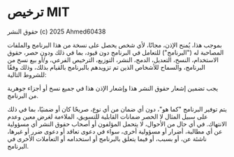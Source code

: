 # ترخيص MIT

حقوق النشر (c) 2025 Ahmed60438

بموجب هذا، يُمنح الإذن، مجانًا، لأي شخص يحصل على نسخة من هذا البرنامج والملفات المصاحبة له ("البرنامج") للتعامل في البرنامج دون قيود، بما في ذلك ودون حصر، حقوق الاستخدام، النسخ، التعديل، الدمج، النشر، التوزيع، الترخيص الفرعي، و/أو بيع نسخ من البرنامج، والسماح للأشخاص الذين تم تزويدهم بالبرنامج بالقيام بذلك، وذلك وفقًا للشروط التالية:

يجب تضمين إشعار حقوق النشر هذا وإشعار الإذن هذا في جميع نسخ أو أجزاء جوهرية من البرنامج.

يتم توفير البرنامج "كما هو"، دون أي ضمان من أي نوع، صريحًا كان أو ضمنيًا، بما في ذلك على سبيل المثال لا الحصر ضمانات القابلية للتسويق، الملاءمة لغرض معين وعدم الانتهاك. في أي حال من الأحوال، لا يتحمل المؤلفون أو أصحاب حقوق النشر أي مسؤولية عن أي مطالبة، أضرار أو مسؤولية أخرى، سواء في دعوى تعاقد أو دعوى ضرر أو غيرها، ناشئة عن، أو بسبب، أو فيما يتعلق بالبرنامج أو استخدامه أو التعاملات الأخرى في البرنامج.
